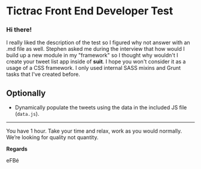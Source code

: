 # Tictrac Front End Developer Test

### Hi there!

I really liked the description of the test so I figured why not answer with an .md file as well. Stephen asked me during the interview that how would I build up a new module in my "framework" so I thought why wouldn't I create your tweet list app inside of **suit**. I hope you won't consider it as a usage of a CSS framework. I only used internal SASS mixins and Grunt tasks that I've created before.

## Optionally

* Dynamically populate the tweets using the data in the included JS file (`data.js`).

---------------------------------------

You have 1 hour. Take your time and relax, work as you would normally. We’re looking for
quality not quantity.

**Regards**

eFBé
